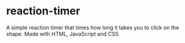 # reaction-timer
A simple reaction timer that times how long it takes you to click on the shape. Made with HTML, JavaScript and CSS
